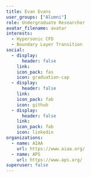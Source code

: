```yaml
---
title: Evan Evans
user_groups: ["Alumni"]
role: Undergraduate Researcher
avatar_filename: avatar
interests:
  - Hypersonic CFD
  - Boundary Layer Transition
social:
  - display:
      header: false
    link: 
    icon_pack: fas
    icon: graduation-cap
  - display:
      header: false
    link: 
    icon_pack: fab
    icon: github
  - display:
      header: false
    link: 
    icon_pack: fab
    icon: linkedin
organizations:
  - name: AIAA
    url: https://www.aiaa.org/
  - name: APS
    url: https://www.aps.org/
superuser: false
---
```

